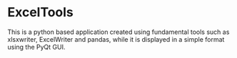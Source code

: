 # ExcelTools
This is a python based application created using fundamental tools such as xlsxwriter, ExcelWriter and pandas, while it is displayed in a simple format using the PyQt GUI.
